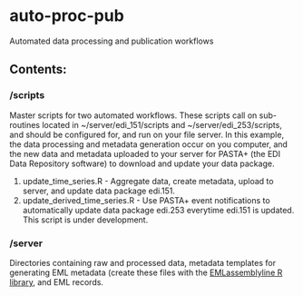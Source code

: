 # auto-proc-pub
Automated data processing and publication workflows

## Contents:

### /scripts
Master scripts for two automated workflows. These scripts call on sub-routines located in ~/server/edi_151/scripts and ~/server/edi_253/scripts, and should be configured for, and run on your file server. In this example, the data processing and metadata generation occur on you computer, and the new data and metadata uploaded to your server for PASTA+ (the EDI Data Repository software) to download and update your data package.
1. update_time_series.R - Aggregate data, create metadata, upload to server, and update data package edi.151. 
2. update_derived_time_series.R - Use PASTA+ event notifications to automatically update data package edi.253 everytime edi.151 is updated. This script is under development.

### /server
Directories containing raw and processed data, metadata templates for generating EML metadata (create these files with the [EMLassemblyline R library](https://github.com/EDIorg/EMLassemblyline), and EML records.
